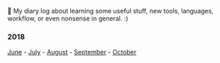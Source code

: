 📓 My diary log about learning some useful stuff, new tools, languages, workflow, or even nonsense in general. :)

### 2018 ### 
[June](https://github.com/jpacsai/LearningPath/tree/master/Daily-log/June) - [July](https://github.com/jpacsai/LearningPath/tree/master/Daily-log/July) - [August](https://github.com/jpacsai/LearningPath/tree/master/Daily-log/August) - [September](https://github.com/jpacsai/LearningPath/tree/master/Daily-log/September) - [October](https://github.com/jpacsai/LearningPath/tree/master/Daily-log/October)
